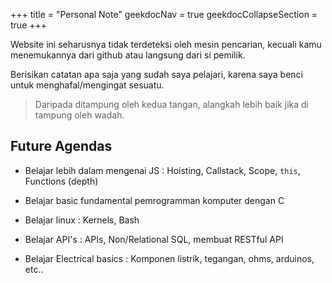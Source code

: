 +++
title = "Personal Note"
geekdocNav = true
geekdocCollapseSection = true
+++

Website ini seharusnya tidak terdeteksi oleh mesin pencarian, kecuali kamu menemukannya dari github atau langsung dari si pemilik.

Berisikan catatan apa saja yang sudah saya pelajari, karena saya benci untuk menghafal/mengingat sesuatu. 

> Daripada ditampung oleh kedua tangan, alangkah lebih baik jika di tampung oleh wadah.

## Future Agendas

- Belajar lebih dalam mengenai JS : Hoisting, Callstack, Scope, `this`, Functions (depth)

- Belajar basic fundamental pemrogramman komputer dengan C

- Belajar linux : Kernels, Bash

- Belajar API's : APIs, Non/Relational SQL, membuat RESTful API

- Belajar Electrical basics : Komponen listrik, tegangan, ohms, arduinos, etc..